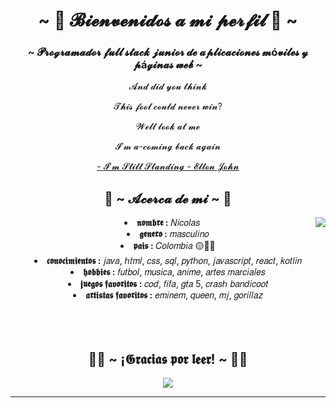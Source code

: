 <body>
  <center>
<h1 align="center">~ 👾 𝓑𝓲𝓮𝓷𝓿𝓮𝓷𝓲𝓭𝓸𝓼 𝓪 𝓶𝓲 𝓹𝓮𝓻𝓯𝓲𝓵 👾 ~</h1>
<h3 align="center">~ 𝓟𝓻𝓸𝓰𝓻𝓪𝓶𝓪𝓭𝓸𝓻 𝓯𝓾𝓵𝓵 𝓼𝓽𝓪𝓬𝓴 𝓳𝓾𝓷𝓲𝓸𝓻 𝓭𝓮 𝓪𝓹𝓵𝓲𝓬𝓪𝓬𝓲𝓸𝓷𝓮𝓼 𝓶ó𝓿𝓲𝓵𝓮𝓼 𝔂 𝓹á𝓰𝓲𝓷𝓪𝓼 𝔀𝓮𝓫 ~</h3>


<div align="center">

  <p>𝓐𝓷𝓭 𝓭𝓲𝓭 𝔂𝓸𝓾 𝓽𝓱𝓲𝓷𝓴</p>
  <p>𝓣𝓱𝓲𝓼 𝓯𝓸𝓸𝓵 𝓬𝓸𝓾𝓵𝓭 𝓷𝓮𝓿𝓮𝓻 𝔀𝓲𝓷?</p>
  <p>𝓦𝓮𝓵𝓵 𝓵𝓸𝓸𝓴 𝓪𝓽 𝓶𝓮</p>
  <p>𝓘’𝓶 𝓪-𝓬𝓸𝓶𝓲𝓷𝓰 𝓫𝓪𝓬𝓴 𝓪𝓰𝓪𝓲𝓷</p>
<p><a href="https://www.youtube.com/watch?v=ZHwVBirqD2s">- 𝓘'𝓶 𝓢𝓽𝓲𝓵𝓵 𝓢𝓽𝓪𝓷𝓭𝓲𝓷𝓰 - 𝓔𝓵𝓽𝓸𝓷 𝓙𝓸𝓱𝓷</a><p>
  
</div>
    <div align="center">
<!-- <img src="https://i.imgur.com/jx17oHT.gif"> -->
      </div>
<div>
<h2 align="center"> 👻 ~ 𝓐𝓬𝓮𝓻𝓬𝓪 𝓭𝓮 𝓶𝓲 ~ 👻 </h2>
  <div align="center">
<img src="https://giffiles.alphacoders.com/121/12161.gif" align="right">
  </div>
<li>
 <b>𝖓𝖔𝖒𝖇𝖗𝖊 :</b> 𝑁𝑖𝑐𝑜𝑙𝑎𝑠
</li>
<li>
<b>𝖌𝖊𝖓𝖊𝖗𝖔 :</b> 𝑚𝑎𝑠𝑐𝑢𝑙𝑖𝑛𝑜
</li>
<li>
<b>𝖕𝖆𝖎𝖘 :</b> 𝐶𝑜𝑙𝑜𝑚𝑏𝑖𝑎 🟡🔵🔴
</li>
<li>
<b>𝖈𝖔𝖓𝖔𝖈𝖎𝖒𝖎𝖊𝖓𝖙𝖔𝖘 :</b> 𝑗𝑎𝑣𝑎, ℎ𝑡𝑚𝑙, 𝑐𝑠𝑠, 𝑠𝑞𝑙, 𝑝𝑦𝑡ℎ𝑜𝑛, 𝑗𝑎𝑣𝑎𝑠𝑐𝑟𝑖𝑝𝑡, 𝑟𝑒𝑎𝑐𝑡, 𝑘𝑜𝑡𝑙𝑖𝑛
</li>
<li>
<b>𝖍𝖔𝖇𝖇𝖎𝖊𝖘 :</b> 𝑓𝑢𝑡𝑏𝑜𝑙, 𝑚𝑢𝑠𝑖𝑐𝑎, 𝑎𝑛𝑖𝑚𝑒, 𝑎𝑟𝑡𝑒𝑠 𝑚𝑎𝑟𝑐𝑖𝑎𝑙𝑒𝑠
</li>
<li>
<b>𝖏𝖚𝖊𝖌𝖔𝖘 𝖋𝖆𝖛𝖔𝖗𝖎𝖙𝖔𝖘 :</b> 𝑐𝑜𝑑, 𝑓𝑖𝑓𝑎, 𝑔𝑡𝑎 5, 𝑐𝑟𝑎𝑠ℎ 𝑏𝑎𝑛𝑑𝑖𝑐𝑜𝑜𝑡 
</li>
<li>
<b>𝖆𝖗𝖙𝖎𝖘𝖙𝖆𝖘 𝖋𝖆𝖛𝖔𝖗𝖎𝖙𝖔𝖘 :</b> 𝑒𝑚𝑖𝑛𝑒𝑚, 𝑞𝑢𝑒𝑒𝑛, 𝑚𝑗, 𝑔𝑜𝑟𝑖𝑙𝑙𝑎𝑧
</li>
<br><br><br>
</div>

<div>
<h2 align="center">🫶🏻 ~ ¡𝕲𝖗𝖆𝖈𝖎𝖆𝖘 𝖕𝖔𝖗 𝖑𝖊𝖊𝖗! ~ 🫶🏻</h2>
<div align="center">
<img src="https://media.tenor.com/2c7diqh1oVIAAAAC/anime-computer.gif&ct=g">
</div>
<hr>
</div>
</div>
    </center>
</body>
